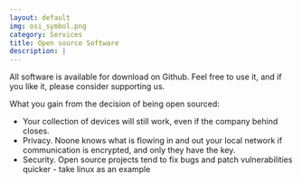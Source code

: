 ```yaml
---
layout: default
img: osi_symbol.png
category: Services
title: Open source Software
description: |
---
```

All software is available for download on Github. Feel free to use it, and if
you like it, please consider supporting us.

What you gain from the decision of being open sourced:

* Your collection of devices will still work, even if the company behind closes.
* Privacy. Noone knows what is flowing in and out your local network if communication
is encrypted, and only they have the key.
* Security. Open source projects tend to fix bugs and patch vulnerabilities quicker - take linux as an example
